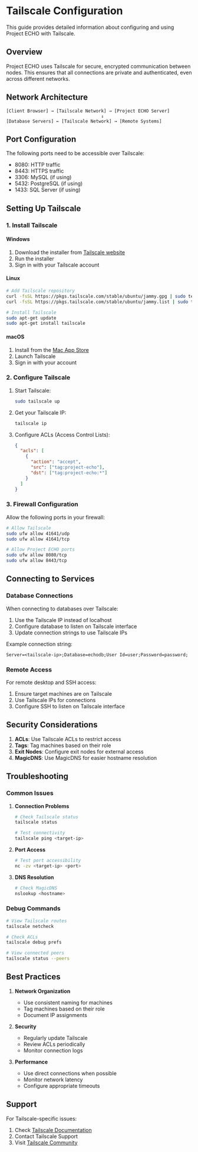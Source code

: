 # Tailscale Configuration

This guide provides detailed information about configuring and using Project ECHO with Tailscale.

## Overview

Project ECHO uses Tailscale for secure, encrypted communication between nodes. This ensures that all connections are private and authenticated, even across different networks.

## Network Architecture

```
[Client Browser] → [Tailscale Network] → [Project ECHO Server]
                                    ↓
[Database Servers] ← [Tailscale Network] → [Remote Systems]
```

## Port Configuration

The following ports need to be accessible over Tailscale:

- 8080: HTTP traffic
- 8443: HTTPS traffic
- 3306: MySQL (if using)
- 5432: PostgreSQL (if using)
- 1433: SQL Server (if using)

## Setting Up Tailscale

### 1. Install Tailscale

#### Windows
1. Download the installer from [Tailscale website](https://tailscale.com/download)
2. Run the installer
3. Sign in with your Tailscale account

#### Linux
```bash
# Add Tailscale repository
curl -fsSL https://pkgs.tailscale.com/stable/ubuntu/jammy.gpg | sudo tee /usr/share/keyrings/tailscale-archive-keyring.gpg >/dev/null
curl -fsSL https://pkgs.tailscale.com/stable/ubuntu/jammy.list | sudo tee /etc/apt/sources.list.d/tailscale.list

# Install Tailscale
sudo apt-get update
sudo apt-get install tailscale
```

#### macOS
1. Install from the [Mac App Store](https://apps.apple.com/app/tailscale/id1475387142)
2. Launch Tailscale
3. Sign in with your account

### 2. Configure Tailscale

1. Start Tailscale:
   ```bash
   sudo tailscale up
   ```

2. Get your Tailscale IP:
   ```bash
   tailscale ip
   ```

3. Configure ACLs (Access Control Lists):
   ```json
   {
     "acls": [
       {
         "action": "accept",
         "src": ["tag:project-echo"],
         "dst": ["tag:project-echo:*"]
       }
     ]
   }
   ```

### 3. Firewall Configuration

Allow the following ports in your firewall:

```bash
# Allow Tailscale
sudo ufw allow 41641/udp
sudo ufw allow 41641/tcp

# Allow Project ECHO ports
sudo ufw allow 8080/tcp
sudo ufw allow 8443/tcp
```

## Connecting to Services

### Database Connections

When connecting to databases over Tailscale:

1. Use the Tailscale IP instead of localhost
2. Configure database to listen on Tailscale interface
3. Update connection strings to use Tailscale IPs

Example connection string:
```
Server=<tailscale-ip>;Database=echodb;User Id=user;Password=password;
```

### Remote Access

For remote desktop and SSH access:

1. Ensure target machines are on Tailscale
2. Use Tailscale IPs for connections
3. Configure SSH to listen on Tailscale interface

## Security Considerations

1. **ACLs**: Use Tailscale ACLs to restrict access
2. **Tags**: Tag machines based on their role
3. **Exit Nodes**: Configure exit nodes for external access
4. **MagicDNS**: Use MagicDNS for easier hostname resolution

## Troubleshooting

### Common Issues

1. **Connection Problems**
   ```bash
   # Check Tailscale status
   tailscale status
   
   # Test connectivity
   tailscale ping <target-ip>
   ```

2. **Port Access**
   ```bash
   # Test port accessibility
   nc -zv <target-ip> <port>
   ```

3. **DNS Resolution**
   ```bash
   # Check MagicDNS
   nslookup <hostname>
   ```

### Debug Commands

```bash
# View Tailscale routes
tailscale netcheck

# Check ACLs
tailscale debug prefs

# View connected peers
tailscale status --peers
```

## Best Practices

1. **Network Organization**
   - Use consistent naming for machines
   - Tag machines based on their role
   - Document IP assignments

2. **Security**
   - Regularly update Tailscale
   - Review ACLs periodically
   - Monitor connection logs

3. **Performance**
   - Use direct connections when possible
   - Monitor network latency
   - Configure appropriate timeouts

## Support

For Tailscale-specific issues:
1. Check [Tailscale Documentation](https://tailscale.com/kb/)
2. Contact Tailscale Support
3. Visit [Tailscale Community](https://github.com/tailscale/tailscale/discussions) 